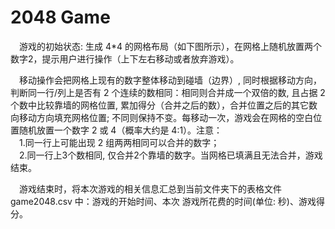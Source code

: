 # 2048 Game
<p>&emsp;游戏的初始状态: 生成 4*4 的网格布局（如下图所示），在网格上随机放置两个数字2，提示用户进行操作（上下左右移动或者放弃游戏）。<p>

<p>&emsp;移动操作会把网格上现有的数字整体移动到碰墙（边界）, 同时根据移动方向，判断同一行/列上是否有 2 个连续的数相同：相同则合并成一个双倍的数, 且占据 2 个数中比较靠墙的网格位置, 累加得分（合并之后的数），合并位置之后的其它数向移动方向填充网格位置; 不同则保持不变。每移动一次，游戏会在网格的空白位置随机放置一个数字 2 或 4（概率大约是 4:1）。注意：<br>
   &emsp;1.同一行上可能出现 2 组两两相同可以合并的数字；<br>&emsp;2.同一行上3个数相同, 仅合并2个靠墙的数字。当网格已填满且无法合并，游戏结束。<p>
   <p>
   &emsp;游戏结束时，将本次游戏的相关信息汇总到当前文件夹下的表格文件 game2048.csv 中：游戏的开始时间、本次
游戏所花费的时间(单位: 秒)、游戏得分。<p>
